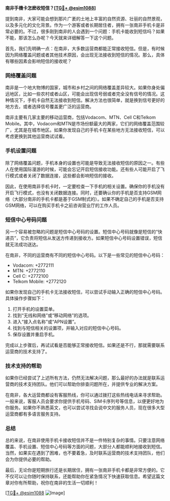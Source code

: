 **南非手機卡怎麽收短信？[[TG💪+ @esim1088](https://t.me/s/esim1088)]**

提到南非，大家可能会想到那片广袤的土地上丰富的自然资源、壮丽的自然景观，以及多元化的文化背景。作为一个游客或者长期居住者，拥有一张南非手机卡是非常必要的。不过，很多刚到南非的人会遇到一个问题：手机卡能收到短信吗？如果不能，那该怎么办呢？今天就来详细解答一下这个问题。

首先，我们先明确一点：在南非，大多数运营商都能正常接收短信。但是，有时候因为网络覆盖问题或者其他技术原因，会出现无法接收到短信的情况。那么，具体有哪些因素会影响短信的接收呢？

### 网络覆盖问题

南非是一个地大物博的国家，城市和乡村之间的网络覆盖差异较大。如果你身处偏远地区，比如一些农村或者山区，可能会出现信号弱或者完全没有信号的情况。这种情况下，手机卡自然无法接收到短信。解决方法也很简单，就是换到信号更好的地方去，或者选择信号覆盖更广泛的运营商。

南非主要有几家主要的移动运营商，包括Vodacom、MTN、Cell C和Telkom Mobile。其中，Vodacom和MTN是市场份额最大的两家，它们的网络覆盖范围较广，尤其是在城市地区。如果你发现自己的手机卡在某些地方无法接收短信，可以考虑更换到其他运营商试试看。

### 手机设置问题

除了网络覆盖问题，手机本身的设置也可能是导致无法接收短信的原因之一。有些人在使用国际漫游的时候，可能会忘记开启短信接收功能。还有些人可能开启了飞行模式或者关闭了数据连接，这些都会影响短信的接收。

因此，在使用南非手机卡时，一定要检查一下手机的相关设置。确保你的手机没有开启飞行模式，也没有关闭数据连接。同时，还要确认你的手机是否支持GSM网络（大部分南非的手机卡都是基于GSM制式的）。如果不确定自己的手机是否支持GSM网络，可以在购买手机卡之前咨询营业厅的工作人员。

### 短信中心号码问题

另一个容易被忽略的问题是短信中心号码的设置。短信中心号码就像是短信的“快递员”，它负责将短信从发送方传递到接收方。如果短信中心号码设置错误，短信就无法成功送达。

在南非，不同的运营商有不同的短信中心号码。以下是一些常见的短信中心号码：

- Vodacom: +2772111
- MTN: +2772110
- Cell C: +2772100
- Telkom Mobile: +2772120

如果你发现自己的手机卡无法接收短信，可以尝试手动输入正确的短信中心号码。具体操作步骤如下：

1. 打开手机的设置菜单。
2. 找到“无线和网络”或“移动网络”的选项。
3. 进入“接入点名称”或“APN设置”。
4. 找到与短信相关的设置项，并输入对应的短信中心号码。
5. 保存设置并重启手机。

完成以上步骤后，再试试看是否能够正常接收短信。如果还是不行，那就需要联系运营商的技术支持了。

### 技术支持的帮助

如果你已经尝试了上述所有方法，仍然无法解决问题，那么最好的办法就是联系运营商的技术支持团队。他们可以帮助你排查问题所在，并提供专业的解决方案。

在南非，各大运营商都设有客服热线，你可以通过拨打这些热线电话来寻求帮助。一般来说，客服人员会要求你提供手机号码、SIM卡序列号等信息，以便更好地为你服务。如果你不熟悉英文，也可以尝试寻找会说中文的服务人员，现在很多大型运营商都有多语言服务支持。

### 总结

总的来说，在南非使用手机卡接收短信并不是一件特别复杂的事情。只要注意网络覆盖、手机设置、短信中心号码等方面的问题，大部分人都能顺利地接收到短信。当然，如果实在遇到了困难，也不要着急，及时联系运营商的技术支持团队，他们会为你提供必要的帮助。

最后，无论你是短期旅行还是长期居住，拥有一张南非手机卡都是非常方便的。它不仅可以让你随时保持联系，还能帮助你在紧急情况下快速获取信息。希望这篇文章对你有所帮助，祝你在南非的生活一切顺利！

[[TG💪+ @esim1088](https://t.me/s/esim1088) ![Image](https://i.postimg.cc/4NQfJmqS/Snipaste-2025-05-13-00-14-12.png)]